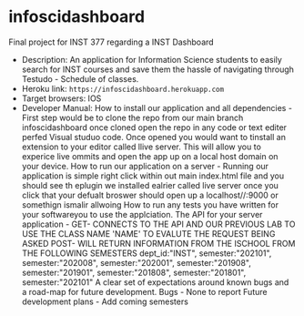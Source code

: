 # infoscidashboard
Final project for INST 377 regarding a INST Dashboard 

* Description: An application for Information Science students to easily search for INST courses and save them the hassle of navigating through Testudo - Schedule of classes.
* Heroku link: `https://infoscidashboard.herokuapp.com`
* Target browsers: IOS
* Developer Manual:
How to install our application and all dependencies -
First step would be to clone the repo from our main branch infoscidashboard once cloned open the repo in any code or text editer perfed Visual studuo code. Once opened you would want to tinstall an extension to your editor called llive server. This will allow you to experice live ommits and open the app up on a local host domain on your device.
How to run our application on a server -
Running our application is simple right click within out main index.html file and you should see th eplugin we installed ealrier called live server once you click that your defualt broswer should open up a localhost//:9000 or somethign ismalir allwoing 
How to run any tests you have written for your softwareyou to use the applciation.
The API for your server application - 
    GET- CONNECTS TO THE API AND OUR PREVIOUS LAB TO USE THE CLASS NAME 'NAME' TO EVALUTE THE REQUEST BEING ASKED
    POST- WILL RETURN INFORMATION FROM THE ISCHOOL FROM THE FOLLOWING SEMESTERS
    dept_id:"INST",
      semester:"202101",
      semester:"202008",
      semester:"202001",
      semester:"201908",
      semester:"201901",
      semester:"201808",
      semester:"201801",
      semester:"202101"
A clear set of expectations around known bugs and a road-map for future development.
Bugs - None to report
Future development plans - Add coming semesters 
